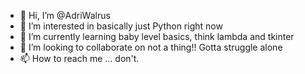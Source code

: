 - 👋 Hi, I’m @AdriWalrus
- 👀 I’m interested in basically just Python right now
- 🌱 I’m currently learning baby level basics, think lambda and tkinter
- 💞️ I’m looking to collaborate on not a thing!! Gotta struggle alone 
- 📫 How to reach me ... don't. 


<!---
AdriWalrus/AdriWalrus is a ✨ special ✨ repository because its `README.md` (this file) appears on your GitHub profile.
You can click the Preview link to take a look at your changes.
--->
